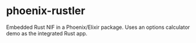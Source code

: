 # phoenix-rustler
Embedded Rust NIF in a Phoenix/Elixir package. Uses an options calculator demo as the integrated Rust app. 
